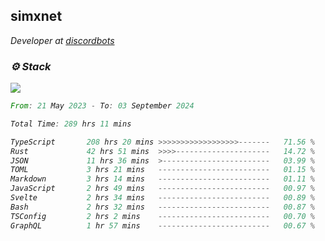 <h2>simxnet</h2>
<p><em>Developer at <a href="https://github.com/dbotslist">discordbots</a></p>

### ⚙️ Stack
![](https://skillicons.dev/icons?i=git,docker,js,ts,cloudflare,css,deno,express,cpp,rust,arduino,graphql,html,nestjs,react,apollo,bash,lua,nextjs,nodejs,ps,powershell,neovim,postgres,tailwind,prisma)

<!--START_SECTION:waka-->

```rust
From: 21 May 2023 - To: 03 September 2024

Total Time: 289 hrs 11 mins

TypeScript       208 hrs 20 mins >>>>>>>>>>>>>>>>>>-------   71.56 %
Rust             42 hrs 51 mins  >>>>---------------------   14.72 %
JSON             11 hrs 36 mins  >------------------------   03.99 %
TOML             3 hrs 21 mins   -------------------------   01.15 %
Markdown         3 hrs 14 mins   -------------------------   01.11 %
JavaScript       2 hrs 49 mins   -------------------------   00.97 %
Svelte           2 hrs 34 mins   -------------------------   00.89 %
Bash             2 hrs 32 mins   -------------------------   00.87 %
TSConfig         2 hrs 2 mins    -------------------------   00.70 %
GraphQL          1 hr 57 mins    -------------------------   00.67 %
```

<!--END_SECTION:waka-->


<!--
<p align="center">
     <a href="https://discord.gg/HhybNhchcC"><img src="https://invidget.switchblade.xyz/sejc7TnX6N" align="center" ><a>
</p> 
-->
